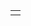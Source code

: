 <table>
  <tr>
    <td>
       <a href="https://solved.ac/lhh7985<img height="140px" width="275px" src="http://mazassumnida.wtf/api/v2/generate_badge?boj=lhh7985"/></a>
    </td>
 </tr>
</table>
